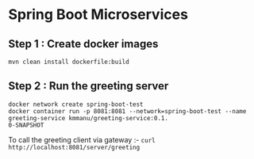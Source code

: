 # Spring Boot Microservices

## Step 1  : Create docker images

`mvn clean install dockerfile:build`

## Step 2 : Run the greeting server
```
docker network create spring-boot-test
docker container run -p 8081:8081 --network=spring-boot-test --name greeting-service kmmanu/greeting-service:0.1.
0-SNAPSHOT
```

To call the greeting client via gateway :- `curl http://localhost:8081/server/greeting`
